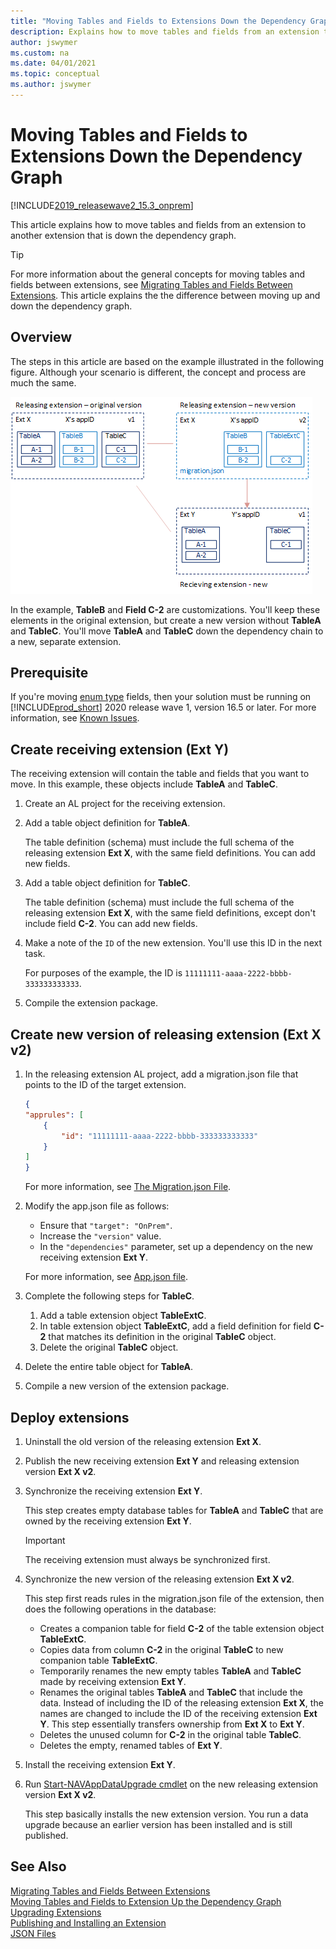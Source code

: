 ```yaml
---
title: "Moving Tables and Fields to Extensions Down the Dependency Graph"
description: Explains how to move tables and fields from an extension to another extension that is down the dependency graph.
author: jswymer
ms.custom: na
ms.date: 04/01/2021
ms.topic: conceptual
ms.author: jswymer
---
```

# Moving Tables and Fields to Extensions Down the Dependency Graph

[!INCLUDE[2019_releasewave2_15.3_onprem](../includes/2019_releasewave2_15.3_onprem.md)]

This article explains how to move tables and fields from an extension to another extension that is down the dependency graph.

> [!TIP]
> For more information about the general concepts for moving tables and fields between extensions, see [Migrating Tables and Fields Between Extensions](devenv-migrate-table-fields.md). This article explains the the difference between moving up and down the dependency graph.

## Overview

The steps in this article are based on the example illustrated in the following figure. Although your scenario is different, the concept and process are much the same.

![Data migration.](media/data-migration-tables-fields.png "data migration") 

In the example, **TableB** and **Field C-2** are customizations. You'll keep these elements in the original extension, but create a new version without **TableA** and **TableC**. You'll move **TableA** and **TableC** down the dependency chain to a new, separate extension.

## Prerequisite

If you're moving [enum type](../developer/devenv-extensible-enums.md) fields, then your solution must be running on [!INCLUDE[prod_short](../includes/prod_short.md)] 2020 release wave 1, version 16.5 or later. For more information, see [Known Issues](../upgrade/known-issues.md#enum).

## Create receiving extension (Ext Y)

The receiving extension will contain the table and fields that you want to move. In this example, these objects include **TableA** and **TableC**.

1. Create an AL project for the receiving extension.

2. Add a table object definition for **TableA**.

    The table definition (schema) must include the full schema of the releasing extension **Ext X**, with the same field definitions. You can add new fields.

3. Add a table object definition for **TableC**.

    The table definition (schema) must include the full schema of the releasing extension **Ext X**, with the same field definitions, except don't include field **C-2**. You can add new fields.

4. Make a note of the `ID` of the new extension. You'll use this ID in the next task.

    For purposes of the example, the ID is `11111111-aaaa-2222-bbbb-333333333333`.

5. Compile the extension package.

## Create new version of releasing extension (Ext X v2)

1. In the releasing extension AL project, add a migration.json file that points to the ID of the target extension.

    ```json
    { 
    "apprules": [ 
        { 
            "id": "11111111-aaaa-2222-bbbb-333333333333"
        } 
    ] 
    } 
    ```

    For more information, see [The Migration.json File](devenv-migration-json-file.md).

2. Modify the app.json file as follows:

    - Ensure that `"target": "OnPrem"`.
    - Increase the `"version"` value.
    - In the `"dependencies"` parameter, set up a dependency on the new receiving extension **Ext Y**.

    For more information, see [App.json file](devenv-json-files.md#appjson-file).
3. Complete the following steps for **TableC**.

    1. Add a table extension object **TableExtC**.
    2. In table extension object **TableExtC**, add a field definition for field **C-2** that matches its definition in the original **TableC** object.
    3. Delete the original **TableC** object.

4. Delete the entire table object for **TableA**.
5. Compile a new version of the extension package.

## Deploy extensions

1. Uninstall the old version of the releasing extension **Ext X**.

2. Publish the new receiving extension **Ext Y** and releasing extension version **Ext X v2**.

3. Synchronize the receiving extension **Ext Y**.

    This step creates empty database tables for **TableA** and **TableC** that are owned by the receiving extension **Ext Y**.

    > [!IMPORTANT]
    > The receiving extension must always be synchronized first.

4. Synchronize the new version of the releasing extension **Ext X v2**.

    This step first reads rules in the migration.json file of the extension, then does the following operations in the database:

    <!--
    - Migrates the data from the original tables **TableA** and **TableC** to the receiving extension tables.
    - Deletes the original tables  **TableA** and **TableC** owned by the releasing extension **Ext X**.
    - Deletes column **C-1** from the releasing table **Ext X**.
    -->
    
    - Creates a companion table for field **C-2** of the table extension object **TableExtC**.
    - Copies data from column **C-2** in the original **TableC** to new companion table **TableExtC**.
    - Temporarily renames the new empty tables **TableA** and **TableC** made by receiving extension **Ext Y**. 
    - Renames the original tables **TableA** and **TableC** that include the data. Instead of including the ID of the releasing extension **Ext X**, the names are changed to include the ID of the receiving extension **Ext Y**. This step essentially transfers ownership from **Ext X** to **Ext Y**.
    - Deletes the unused column for **C-2** in the original table **TableC**.
    - Deletes the empty, renamed tables of **Ext Y**.

5. Install the receiving extension **Ext Y**.
6. Run [Start-NAVAppDataUpgrade cmdlet](/powershell/module/microsoft.dynamics.nav.apps.management/start-navappdataupgrade) on the new releasing extension version **Ext X v2**.  

    This step basically installs the new extension version. You run a data upgrade because an earlier version has been installed and is still published.

## See Also

[Migrating Tables and Fields Between Extensions](devenv-migrate-table-fields.md)  
[Moving Tables and Fields to Extension Up the Dependency Graph](devenv-migrate-table-fields-up.md)  
[Upgrading Extensions](devenv-upgrading-extensions.md)  
[Publishing and Installing an Extension](devenv-how-publish-and-install-an-extension-v2.md)  
[JSON Files](devenv-json-files.md)  

